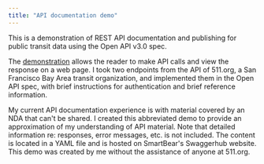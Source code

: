 ```yaml
---
title: "API documentation demo"
---
```


This is a demonstration of REST API documentation and publishing for public transit data using the Open API v3.0 spec. 

The [demonstration](https://app.swaggerhub.com/apis-docs/bennetthub500/511v2/1.0.0) allows the reader to make API calls and view the response on a web page. I took two endpoints from the API of 511.org, a San Francisco Bay Area transit organization, and implemented them in the Open API spec, with brief instructions for authentication and brief reference information.  

My current API documentation experience is with material covered by an NDA that can't be shared. I created this abbreviated demo to provide an approximation of my understanding of API material. Note that detailed information re: responses, error messages, etc. is not included.  The content is located in a YAML file and is hosted on SmartBear's Swaggerhub website.  This demo was created by me without the assistance of anyone at 511.org. 
